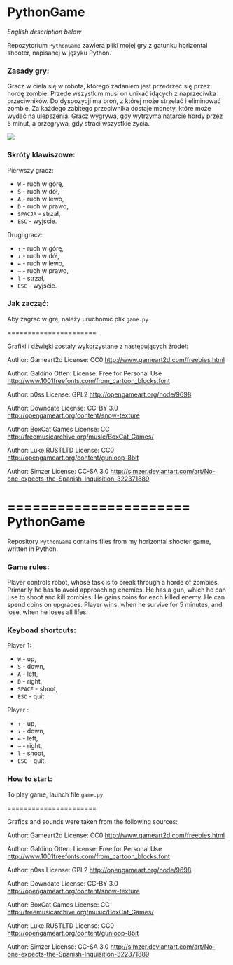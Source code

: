 PythonGame
======================
*English description below*


Repozytorium `PythonGame` zawiera pliki mojej gry z gatunku horizontal shooter, napisanej w języku Python.

### Zasady gry:

Gracz w ciela się w robota, którego zadaniem jest przedrzeć się przez hordę zombie. Przede wszystkim musi on unikać idących z naprzeciwka przeciwników. Do dyspozycji ma broń, z której może strzelać i eliminować zombie. Za każdego zabitego przeciwnika dostaje monety, które może wydać na ulepszenia. 
Gracz wygrywa, gdy wytrzyma natarcie hordy przez 5 minut, a przegrywa, gdy straci wszystkie życia.

![](https://github.com/jusira/Gra-PW-PADPy-2016/blob/master/images/Screenshot.png)

### Skróty klawiszowe:

Pierwszy gracz:

  * `W` - ruch w górę,
  * `S` - ruch w dół,
  * `A` - ruch w lewo,
  * `D` - ruch w prawo,
  * `SPACJA` - strzał,
  * `ESC` - wyjście.
  
Drugi gracz:

  * `↑` - ruch w górę,
  * `↓` - ruch w dół,
  * `←` - ruch w lewo,
  * `→` - ruch w prawo,
  * `l` - strzał,
  * `ESC` - wyjście.  
  
### Jak zacząć:

Aby zagrać w grę, należy uruchomić plik `game.py`

======================

Grafiki i dźwięki zostały wykorzystane z następujących źródeł:

Author: Gameart2d
License: CC0
http://www.gameart2d.com/freebies.html

Author: Galdino Otten:
License: Free for Personal Use
http://www.1001freefonts.com/from_cartoon_blocks.font

Author: p0ss
License: GPL2
http://opengameart.org/node/9698

Author: Downdate
License: CC-BY 3.0
http://opengameart.org/content/snow-texture

Author: BoxCat Games
License: CC
http://freemusicarchive.org/music/BoxCat_Games/

Author: Luke.RUSTLTD
License: CC0
http://opengameart.org/content/gunloop-8bit

Author: Simzer
License: CC-SA 3.0
http://simzer.deviantart.com/art/No-one-expects-the-Spanish-Inquisition-322371889


======================
PythonGame
======================

Repository `PythonGame` contains files from my horizontal shooter game, written in Python.

### Game rules:

Player controls robot, whose task is to break through a horde of zombies. Primarily he has to avoid approaching enemies. He has a gun, which he can use to shoot and kill zombies. He gains coins for each killed enemy. He can spend coins on upgrades. 
Player wins, when he survive for 5 minutes, and lose, when he loses all lifes.

### Keyboad shortcuts:

Player 1:

  * `W` - up,
  * `S` - down,
  * `A` - left,
  * `D` - right,
  * `SPACE` - shoot,
  * `ESC` - quit.
  
Player :

  * `↑` - up,
  * `↓` - down,
  * `←` - left,
  * `→` - right,
  * `l` - shoot,
  * `ESC` - quit.
  
### How to start:

To play game, launch file `game.py`

======================

Grafics and sounds were taken from the following sources:

Author: Gameart2d
License: CC0
http://www.gameart2d.com/freebies.html

Author: Galdino Otten:
License: Free for Personal Use
http://www.1001freefonts.com/from_cartoon_blocks.font

Author: p0ss
License: GPL2
http://opengameart.org/node/9698

Author: Downdate
License: CC-BY 3.0
http://opengameart.org/content/snow-texture

Author: BoxCat Games
License: CC
http://freemusicarchive.org/music/BoxCat_Games/

Author: Luke.RUSTLTD
License: CC0
http://opengameart.org/content/gunloop-8bit

Author: Simzer
License: CC-SA 3.0
http://simzer.deviantart.com/art/No-one-expects-the-Spanish-Inquisition-322371889
